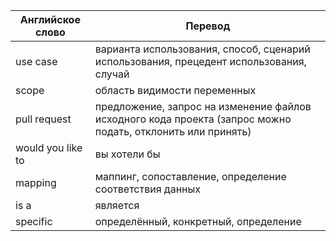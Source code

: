 Английское слово | Перевод
---------------- | -------------
use case | варианта использования, способ, сценарий использования, прецедент использования, случай
scope | область видимости переменных
pull request | предложение, запрос на изменение файлов исходного кода проекта (запрос можно подать, отклонить или принять)
would you like to | вы хотели бы
mapping | маппинг, сопоставление, определение соответствия данных
is a | является
specific | определённый, конкретный, определение

